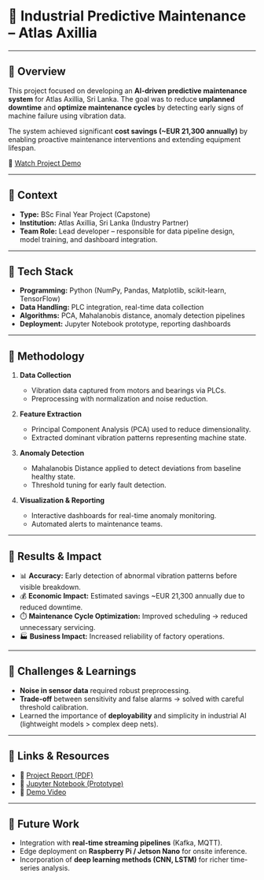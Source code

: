 # 🔧 Industrial Predictive Maintenance – Atlas Axillia

---

## 🔹 Overview
This project focused on developing an **AI-driven predictive maintenance system** for Atlas Axillia, Sri Lanka. The goal was to reduce **unplanned downtime** and **optimize maintenance cycles** by detecting early signs of machine failure using vibration data.  

The system achieved significant **cost savings (~EUR 21,300 annually)** by enabling proactive maintenance interventions and extending equipment lifespan.  

🎥 [Watch Project Demo](https://youtu.be/SENkjP_EN58)  

---

## 🔹 Context
- **Type:** BSc Final Year Project (Capstone)  
- **Institution:** Atlas Axillia, Sri Lanka (Industry Partner)  
- **Team Role:** Lead developer – responsible for data pipeline design, model training, and dashboard integration.  

---

## 🔹 Tech Stack
- **Programming:** Python (NumPy, Pandas, Matplotlib, scikit-learn, TensorFlow)  
- **Data Handling:** PLC integration, real-time data collection  
- **Algorithms:** PCA, Mahalanobis distance, anomaly detection pipelines  
- **Deployment:** Jupyter Notebook prototype, reporting dashboards  

---

## 🔹 Methodology
1. **Data Collection**  
   - Vibration data captured from motors and bearings via PLCs.  
   - Preprocessing with normalization and noise reduction.  

2. **Feature Extraction**  
   - Principal Component Analysis (PCA) used to reduce dimensionality.  
   - Extracted dominant vibration patterns representing machine state.  

3. **Anomaly Detection**  
   - Mahalanobis Distance applied to detect deviations from baseline healthy state.  
   - Threshold tuning for early fault detection.  

4. **Visualization & Reporting**  
   - Interactive dashboards for real-time anomaly monitoring.  
   - Automated alerts to maintenance teams.  

---

## 🔹 Results & Impact
- 📊 **Accuracy:** Early detection of abnormal vibration patterns before visible breakdown.  
- 💰 **Economic Impact:** Estimated savings ~EUR 21,300 annually due to reduced downtime.  
- ⏱️ **Maintenance Cycle Optimization:** Improved scheduling → reduced unnecessary servicing.  
- 🏭 **Business Impact:** Increased reliability of factory operations.  

---

## 🔹 Challenges & Learnings
- **Noise in sensor data** required robust preprocessing.  
- **Trade-off** between sensitivity and false alarms → solved with careful threshold calibration.  
- Learned the importance of **deployability** and simplicity in industrial AI (lightweight models > complex deep nets).  

---

## 🔹 Links & Resources
- 📄 [Project Report (PDF)](../docs/reports/Preventive_Maintenance_Model_Using_AI.pdf)  
- 📓 [Jupyter Notebook (Prototype)](../docs/notebooks/FYP_Atlas_Predictive_Maintenance.ipynb)  
- 🎥 [Demo Video](https://youtu.be/SENkjP_EN58)  

---

## 🔹 Future Work
- Integration with **real-time streaming pipelines** (Kafka, MQTT).  
- Edge deployment on **Raspberry Pi / Jetson Nano** for onsite inference.  
- Incorporation of **deep learning methods (CNN, LSTM)** for richer time-series analysis.  
